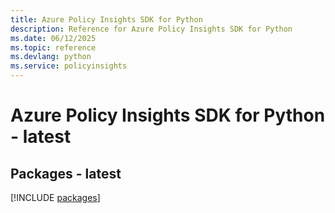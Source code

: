 ```yaml
---
title: Azure Policy Insights SDK for Python
description: Reference for Azure Policy Insights SDK for Python
ms.date: 06/12/2025
ms.topic: reference
ms.devlang: python
ms.service: policyinsights
---
```

# Azure Policy Insights SDK for Python - latest
## Packages - latest
[!INCLUDE [packages](policy-insights-index.md)]
